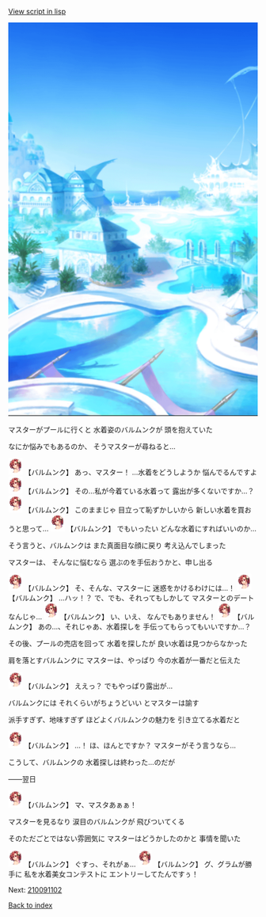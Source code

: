[View script in lisp](../scripts/210091101.txt)

![sea_resort_day.png](../images/backgrounds/sea_resort_day.png)

マスターがプールに行くと
水着姿のバルムンクが
頭を抱えていた

なにか悩みでもあるのか、
そうマスターが尋ねると…

<img src="../images/units/2100911.png" alt="2100911.png" height="34"/>
【バルムンク】
あっ、マスター！
…水着をどうしようか
悩んでるんですよ

<img src="../images/units/2100911.png" alt="2100911.png" height="34"/>
【バルムンク】
その…私が今着ている水着って
露出が多くないですか…？

<img src="../images/units/2100911.png" alt="2100911.png" height="34"/>
【バルムンク】
このままじゃ
目立って恥ずかしいから
新しい水着を買おうと思って…

<img src="../images/units/2100911.png" alt="2100911.png" height="34"/>
【バルムンク】
でもいったい
どんな水着にすればいいのか…

そう言うと、バルムンクは
また真面目な顔に戻り
考え込んでしまった

マスターは、
そんなに悩むなら
選ぶのを手伝おうかと、申し出る

<img src="../images/units/2100911.png" alt="2100911.png" height="34"/>
【バルムンク】
そ、そんな、マスターに
迷惑をかけるわけには…！

<img src="../images/units/2100911.png" alt="2100911.png" height="34"/>
【バルムンク】
…ハッ！？
で、でも、それってもしかして
マスターとのデートなんじゃ…

<img src="../images/units/2100911.png" alt="2100911.png" height="34"/>
【バルムンク】
い、いえ、
なんでもありません！

<img src="../images/units/2100911.png" alt="2100911.png" height="34"/>
【バルムンク】
あの…、それじゃあ、水着探しを
手伝ってもらってもいいですか…？

その後、プールの売店を回って
水着を探したが
良い水着は見つからなかった

肩を落とすバルムンクに
マスターは、やっぱり
今の水着が一番だと伝えた

<img src="../images/units/2100911.png" alt="2100911.png" height="34"/>
【バルムンク】
ええっ？
でもやっぱり露出が…

バルムンクには
それくらいがちょうどいい
とマスターは諭す

派手すぎず、地味すぎず
ほどよくバルムンクの魅力を
引き立てる水着だと

<img src="../images/units/2100911.png" alt="2100911.png" height="34"/>
【バルムンク】
…！
ほ、ほんとですか？
マスターがそう言うなら…

こうして、バルムンクの
水着探しは終わった…のだが

――翌日

<img src="../images/units/2100911.png" alt="2100911.png" height="34"/>
【バルムンク】
マ、マスタあぁぁ！

マスターを見るなり
涙目のバルムンクが
飛びついてくる

そのただごとではない雰囲気に
マスターはどうかしたのかと
事情を聞いた

<img src="../images/units/2100911.png" alt="2100911.png" height="34"/>
【バルムンク】
ぐすっ、それがぁ…

<img src="../images/units/2100911.png" alt="2100911.png" height="34"/>
【バルムンク】
グ、グラムが勝手に
私を水着美女コンテストに
エントリーしてたんですぅ！

Next: [210091102](210091102.md)

[Back to index](index.md)
